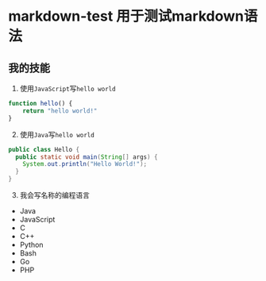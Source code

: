 # markdown-test 用于测试markdown语法

## 我的技能

1. 使用`JavaScript`写`hello world`
```javascript
function hello() {
    return "hello world!"
}
```

2. 使用`Java`写`hello world`
```java
public class Hello {
  public static void main(String[] args) {
    System.out.println("Hello World!");
  }
}
```

3. 我会写名称的编程语言
- Java
- JavaScript
- C
- C++
- Python
- Bash
- Go
- PHP
